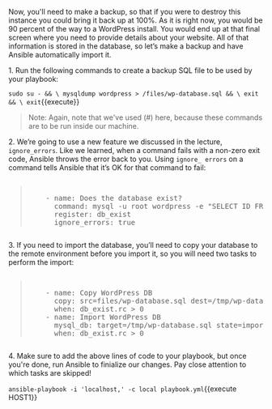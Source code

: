 
Now, you'll need to make a backup, so that if you were to destroy this instance you could bring it back up at 100%. As it is right now, you would be 90 percent of the way to a WordPress install. You would end up at that final screen where you need to provide details about your website. All of that information is stored in the database, so let’s make a backup and have Ansible automatically import it.


1\. Run the following commands to create a backup SQL file to be used by your playbook:

`sudo su - && \
mysqldump wordpress > /files/wp-database.sql && \
exit && \
exit`{{execute}}

>Note: Again, note that we've used (#) here, because these commands are to be run inside our machine.

2\. We’re going to use a new feature we discussed in the lecture, `ignore_errors`. Like we learned, when a command fails with a non-zero exit code, Ansible throws the error back to you. Using `ignore_ errors` on a command tells Ansible that it’s OK for that command to fail:

<pre class="file" data-filename="playbook.yml"><blockquote>
    - name: Does the database exist?
      command: mysql -u root wordpress -e "SELECT ID FROM wordpress.wp_users LIMIT 1;"
      register: db_exist
      ignore_errors: true
</blockquote></pre>


3\. If you need to import the database, you’ll need to copy your database to the remote environment before you import it, so you will need two tasks to perform the import:

<pre class="files" data-filename="playbook.yml"><blockquote>
    - name: Copy WordPress DB
      copy: src=files/wp-database.sql dest=/tmp/wp-database.sql
      when: db_exist.rc > 0
    - name: Import WordPress DB
      mysql_db: target=/tmp/wp-database.sql state=import name=wordpress
      when: db_exist.rc > 0
</blockquote></pre>

4\. Make sure to add the above lines of code to your playbook, but once you're done, run Ansible to finialize our changes. Pay close attention to which tasks are skipped!

`ansible-playbook -i 'localhost,' -c local playbook.yml`{{execute HOST1}}
